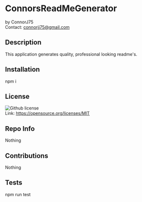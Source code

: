 # ConnorsReadMeGenerator
  by ConnorJ75  
  Contact: connorjj75@gmail.com

  ## Description
  This application generates quality, professional looking readme's.
  ## Installation
  npm i
  ## License
  ![Github license](https://img.shields.io/badge/license-MIT-yellowgreen.svg)  
    Link: https://opensource.org/licenses/MIT
  ## Repo Info
  Nothing
  ## Contributions
  Nothing
  ## Tests
  npm run test
